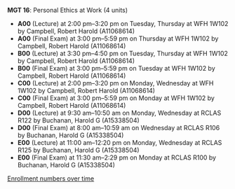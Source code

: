 **MGT 16**: Personal Ethics at Work (4 units)

- **A00** (Lecture) at 2:00 pm–3:20 pm on Tuesday, Thursday at WFH 1W102 by Campbell, Robert Harold (A11068614)
- **A00** (Final Exam) at 3:00 pm–5:59 pm on Thursday at WFH 1W102 by Campbell, Robert Harold (A11068614)
- **B00** (Lecture) at 3:30 pm–4:50 pm on Tuesday, Thursday at WFH 1W102 by Campbell, Robert Harold (A11068614)
- **B00** (Final Exam) at 3:00 pm–5:59 pm on Tuesday at WFH 1W102 by Campbell, Robert Harold (A11068614)
- **C00** (Lecture) at 2:00 pm–3:20 pm on Monday, Wednesday at WFH 1W102 by Campbell, Robert Harold (A11068614)
- **C00** (Final Exam) at 3:00 pm–5:59 pm on Monday at WFH 1W102 by Campbell, Robert Harold (A11068614)
- **D00** (Lecture) at 9:30 am–10:50 am on Monday, Wednesday at RCLAS R122 by Buchanan, Harold G (A15338504)
- **D00** (Final Exam) at 8:00 am–10:59 am on Wednesday at RCLAS R106 by Buchanan, Harold G (A15338504)
- **E00** (Lecture) at 11:00 am–12:20 pm on Monday, Wednesday at RCLAS R125 by Buchanan, Harold G (A15338504)
- **E00** (Final Exam) at 11:30 am–2:29 pm on Monday at RCLAS R100 by Buchanan, Harold G (A15338504)

[Enrollment numbers over time](./MGT16.tsv)
